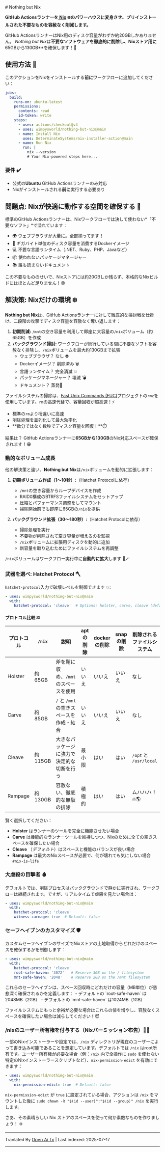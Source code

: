 <translate-content># Nothing but Nix

**GitHub Actionsランナーを[ Nix](https://zero-to-nix.com/concepts/nix/) ❄️のパワーハウスに変身させ、プリインストールされた不要なものを容赦なく削減します。**

GitHub ActionsランナーはNix用のディスク容量がわずか約20GBしかありません。
*Nothing but Nix*は**不要なソフトウェアを徹底的に削除し、Nixストア用に**65GBから130GB**を確保します！💪

## 使用方法 🔧

このアクションをNixをインストールする**前に**ワークフローに追加してください：
</translate-content>
```yaml
jobs:
  build:
    runs-on: ubuntu-latest
    permissions:
      contents: read
      id-token: write
    steps:
      - uses: actions/checkout@v4
      - uses: wimpysworld/nothing-but-nix@main
      - name: Install Nix
        uses: DeterminateSystems/nix-installer-action@main
      - name: Run Nix
        run: |
          nix --version
          # Your Nix-powered steps here...
```
### 要件 ️✔️

- 公式の**Ubuntu** GitHub Actionsランナーのみ対応
- Nixがインストールされる**前に**実行する必要あり

## 問題点: Nixが快適に動作する空間を確保する 🌱

標準のGitHub Actionsランナーは、Nixワークフローでは決して使わない*「不要なソフト」*で溢れています：

- 🌍 ウェブブラウザが大量に。全部揃ってます！
- 🐳 ギガバイト単位のディスク容量を消費するDockerイメージ
- 💻 不要な言語ランタイム（.NET、Ruby、PHP、Javaなど）
- 📦 使われないパッケージマネージャー
- 📚 誰も読まないドキュメント

この不要なもののせいで、Nixストアには約20GBしか残らず、本格的なNixビルドにはほとんど足りません！😞

## 解決策: Nixだけの環境 ️❄️

**Nothing but Nix**は、GitHub Actionsランナーに対して徹底的な掃討戦を仕掛け、二段階の攻撃でディスク容量を容赦なく奪い返します：

1. **初期削減:** `/mnt`の空き容量を利用して即座に大容量の`/nix`ボリューム（約65GB）を作成
2. **バックグラウンド掃討:** ワークフローが続行している間に不要なソフトを容赦なく排除し、`/nix`ボリュームを最大約130GBまで拡張
   - ウェブブラウザ？ なし ⛔
   - Dockerイメージ？ 削除済み 🗑️
   - 言語ランタイム？ 完全消滅 💥
   - パッケージマネージャー？ 壊滅 💣
   - ドキュメント？ 蒸発️👻

ファイルシステムの掃除は、[Fast Unix Commands (FUC)](https://github.com/SUPERCILEX/fuc)プロジェクトの`rmz`を使用しています。`rm`の高速代替で、容量回収が超高速！⚡
   - 標準の`rm`より桁違いに高速
   - 削除処理を並列化して最大効率化
   - **数分ではなく数秒でディスク容量を回復！**️⏱️

結果は？ GitHub Actionsランナーに**65GBから130GB**のNix対応スペースが確保されます！😁

### 動的なボリューム成長

他の解決策と違い、**Nothing but Nix**は`/nix`ボリュームを動的に拡張します：

1. **初期ボリューム作成（1〜10秒）:**（Hatchet Protocolに依存）
   - `/mnt`の空き容量からループデバイスを作成
   - RAID0構成のBTRFSファイルシステムをセットアップ
   - 圧縮とパフォーマンス調整をしてマウント
   - 掃除開始前でも即座に65GBの`/nix`を提供

2. **バックグラウンド拡張（30〜180秒）:**（Hatchet Protocolに依存）
   - 掃除処理を実行
   - 不要物が削除されて空き容量が増えるのを監視
   - `/nix`ボリュームに拡張用ディスクを動的に追加
   - 新容量を取り込むためにファイルシステムを再調整

`/nix`ボリュームはワークフロー実行中に**自動的に拡大**します 🎩🪄

### 武器を選べ: Hatchet Protocol 🪓

`hatchet-protocol`入力で破壊レベルを制御できます 💥:


```yaml
- uses: wimpysworld/nothing-but-nix@main
  with:
    hatchet-protocol: 'cleave'  # Options: holster, carve, cleave (default), rampage
```
#### プロトコル比較 ⚖️

| プロトコル | `/nix` | 説明                                             | aptの削除   | dockerの削除 | snapの削除 | 削除されるファイルシステム  |
|------------|--------|--------------------------------------------------|------------|--------------|------------|-----------------------------|
| Holster    | 約65GB | 斧を鞘に収め、`/mnt` のスペースを使用               | いいえ     | いいえ       | いいえ     | なし                        |
| Carve      | 約85GB | `/` と `/mnt` の空きスペースを作成・結合            | いいえ     | いいえ       | いいえ     | なし                        |
| Cleave     | 約115GB| 大きなパッケージに強力で決定的な切断を行う          | 最小限     | はい         | はい       | `/opt` と `/usr/local`      |
| Rampage    | 約130GB| 容赦ない、徹底的な無駄の排除                        | 積極的     | はい         | はい       | ムハハハ！ 🔥🌎              |

賢く選択してください：
- **Holster** はランナーのツールを完全に機能させたい場合
- **Carve** は機能的なランナーツールを維持しつつ、Nixのために全ての空きスペースを確保したい場合
- **Cleave** （*デフォルト*）はスペースと機能のバランスが良い場合
- **Rampage** は最大のNixスペースが必要で、何が壊れても気にしない場合 `#nix-is-life`

### 大虐殺の目撃者 🩸

デフォルトでは、削除プロセスはバックグラウンドで静かに実行され、ワークフローは継続されます。ですが、リアルタイムで虐殺を見たい場合は：


```yaml
- uses: wimpysworld/nothing-but-nix@main
  with:
    ️hatchet-protocol: 'cleave'
    witness-carnage: true  # Default: false
```
### セーフヘイブンのカスタマイズ 🛡️

カスタムセーフヘイブンのサイズでNixストアの土地取得からどれだけのスペースを確保するかを制御します：


```yaml
- uses: wimpysworld/nothing-but-nix@main
  with:
    ️hatchet-protocol: 'cleave'
    root-safe-haven: '3072'   # Reserve 3GB on the / filesystem
    mnt-safe-haven: '2048'    # Reserve 2GB on the /mnt filesystem
```
<translate-content>
これらのセーフヘイブンは、スペース回収時にどれだけの容量（MB単位）が慈悲深く確保されるかを定義します：
- デフォルトの `root-safe-haven` は2048MB（2GB）
- デフォルトの `mnt-safe-haven` は1024MB（1GB）

ファイルシステムにもっと余裕が必要な場合はこれらの値を増やし、容赦なくスペースを確保したい場合は減らしてください！😈

### /nixのユーザー所有権を付与する（Nixパーミッション布告）🧑‍⚖️

一部のNixインストーラーや設定では、`/nix` ディレクトリが現在のユーザーによって書き込み可能であることを想定しています。デフォルトでは `/nix` はroot所有です。ユーザー所有権が必要な場合（例：`/nix` 内で全操作に `sudo` を使わない特定のNixインストーラースクリプトなど）、`nix-permission-edict` を有効にできます：
</translate-content>
```yaml
- uses: wimpysworld/nothing-but-nix@main
  with:
    nix-permission-edict: true  # Default: false
```
`nix-permission-edict` が `true` に設定されている場合、アクションは `/nix` をマウントした後に `sudo chown -R "$(id --user)":"$(id --group)" /nix` を実行します。

さあ、その素晴らしい Nix ストアのスペースを使って何か素敵なものを作りましょう！ ❄️


---

Tranlated By [Open Ai Tx](https://github.com/OpenAiTx/OpenAiTx) | Last indexed: 2025-07-17

---